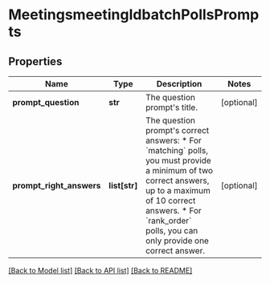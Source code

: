 # MeetingsmeetingIdbatchPollsPrompts

## Properties
Name | Type | Description | Notes
------------ | ------------- | ------------- | -------------
**prompt_question** | **str** | The question prompt&#x27;s title. | [optional] 
**prompt_right_answers** | **list[str]** | The question prompt&#x27;s correct answers:  * For &#x60;matching&#x60; polls, you must provide a minimum of two correct answers, up to a maximum of 10 correct answers.  * For &#x60;rank_order&#x60; polls, you can only provide one correct answer. | [optional] 

[[Back to Model list]](../README.md#documentation-for-models) [[Back to API list]](../README.md#documentation-for-api-endpoints) [[Back to README]](../README.md)

